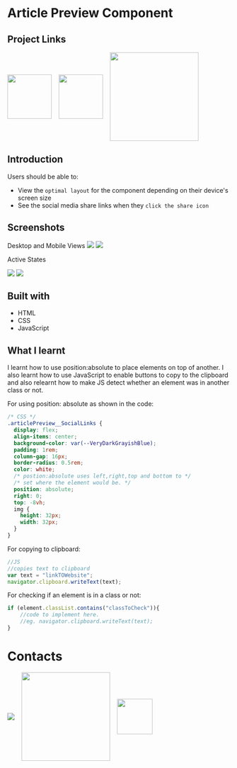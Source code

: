 # Article Preview Component

## Project Links
<section style="display:flex;align-items:center;column-gap:16px;">
<a href="https://github.com/Kofi100/article-preview-component-Practise-FrontEnd"><img src="./images/needed/github-mark/github-mark-white.png" style="width:100px"> </a>
<a href="https://kofi100.github.io/article-preview-component-Practise-FrontEnd"> <img src="./images/needed/githubPages.jpg" style="height:100px"></a>
<a href="https://www.frontendmentor.io/solutions/article-preview-component-practise-F-h55zUqLu"><img src="./images/needed/frontEndMentor.png" style="width:200px"></a>
</section>

## Introduction

Users should be able to:

- View the `optimal layout` for the component depending on their device's screen size
- See the social media share links when they `click the share icon`

## Screenshots

Desktop and Mobile Views
![](./screenshots/desktopScreenshot.jpeg)
![](./screenshots/mobileScreenshot.jpeg)

Active States

![](./screenshots/activeState_Desktop.jpeg)
![](./screenshots/activeState_Mobile.jpeg)

## Built with

- HTML
- CSS
- JavaScript

## What I learnt

I learnt how to use position:absolute to place elements on top of another.
I also learnt how to use JavaScript to enable buttons to copy to the clipboard and also relearnt how to make JS detect
whether an element was in another class or not.

For using position: absolute as shown in the code:

```css
/* CSS */
.articlePreview__SocialLinks {
  display: flex;
  align-items: center;
  background-color: var(--VeryDarkGrayishBlue);
  padding: 1rem;
  column-gap: 16px;
  border-radius: 0.5rem;
  color: white;
  /* postion:absolute uses left,right,top and bottom to */
  /* set where the element would be. */
  position: absolute;
  right: 0;
  top: -8vh;
  img {
    height: 32px;
    width: 32px;
  }
}
```

For copying to clipboard:

```javascript
//JS
//copies text to clipboard
var text = "linkTOWebsite";
navigator.clipboard.writeText(text);
```

For checking if an element is in a class or not:

```JavaScript
if (element.classList.contains("classToCheck")){
    //code to implement here.
    //eg. navigator.clipboard.writeText(text);
}
```

# Contacts

<section style="display:flex;align-items:center;column-gap:16px">
<a href="https://github.com/Kofi100"><img src="./images/needed/github-mark/github-mark-white.png" style=""> </a>
<a href="https://www.frontendmentor.io/profile/Kofi100">
<img src="./images/needed/frontEndMentor.png" style="width:200px"></a>
<a href="https://x.com/KofiOtchere_Dev"><img src="./images/needed/logo-white-BlackBackground-X.png" style="width:80px"></a>
</section>

